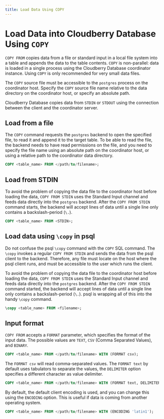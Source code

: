 ```yaml
---
title: Load Data Using COPY
---
```


# Load Data into Cloudberry Database Using `COPY`

`COPY FROM` copies data from a file or standard input in a local file system into a table and appends the data to the table contents. `COPY` is non-parallel: data is loaded in a single process using the Cloudberry Database coordinator instance. Using `COPY` is only recommended for very small data files.

The `COPY` source file must be accessible to the `postgres` process on the coordinator host. Specify the `COPY` source file name relative to the data directory on the coordinator host, or specify an absolute path.

Cloudberry Database copies data from `STDIN` or `STDOUT` using the connection between the client and the coordinator server.

## Load from a file 

The `COPY` command requests the `postgres` backend to open the specified file, to read it and append it to the target table. To be able to read the file, the backend needs to have read permissions on the file, and you need to specify the file name using an absolute path on the coordinator host, or using a relative path to the coordinator data directory.

```sql
COPY <table_name> FROM </path/to/filename>;
```

## Load from STDIN

To avoid the problem of copying the data file to the coordinator host before loading the data, `COPY FROM STDIN` uses the Standard Input channel and feeds data directly into the `postgres` backend. After the `COPY FROM STDIN` command starts, the backend will accept lines of data until a single line only contains a backslash-period (`\.`).

```sql
COPY <table_name> FROM <STDIN>;
```

## Load data using `\copy` in psql

Do not confuse the psql `\copy` command with the `COPY` SQL command. The `\copy` invokes a regular `COPY FROM STDIN` and sends the data from the psql client to the backend. Therefore, any file must locate on the host where the psql client runs, and must be accessible to the user which runs the client.

To avoid the problem of copying the data file to the coordinator host before loading the data, `COPY FROM STDIN` uses the Standard Input channel and feeds data directly into the `postgres` backend. After the `COPY FROM STDIN` command started, the backend will accept lines of data until a single line only contains a backslash-period (`\.`). psql is wrapping all of this into the handy `\copy` command.

```sql
\copy <table_name> FROM <filename>;
```

## Input format

`COPY FROM` accepts a `FORMAT` parameter, which specifies the format of the input data. The possible values are `TEXT`, `CSV` (Comma Separated Values), and `BINARY`.

```sql
COPY <table_name> FROM </path/to/filename> WITH (FORMAT csv);
```

The `FORMAT csv` will read comma-separated values. The `FORMAT text` by default uses tabulators to separate the values, the `DELIMITER` option specifies a different character as value delimiter.

```sql
COPY <table_name> FROM </path/to/filename> WITH (FORMAT text, DELIMITER '|');
```

By default, the default client encoding is used, and you can change this using the `ENCODING` option. This is useful if data is coming from another operating system.

```sql
COPY <table_name> FROM </path/to/filename> WITH (ENCODING 'latin1');
```
